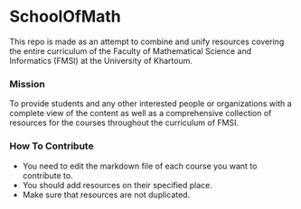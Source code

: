 # SchoolOfMath
This repo is made as an attempt to combine and unify resources covering the entire curriculum of the Faculty of Mathematical Science and Informatics (FMSI) at the University of Khartoum.
### Mission
To provide students and any other interested people or organizations with a complete view of the content as well as a comprehensive collection of resources for the courses throughout the curriculum of FMSI.
### How To Contribute
- You need to edit the markdown file of each course you want to contribute to.
- You should add resources on their specified place.
- Make sure that resources are not duplicated.

